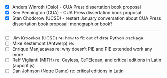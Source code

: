 - [x] Anders Winroth (Oslo) - CUA Press dissertation book proposal
- [x] Ken Pennington (CUA) - CUA Press dissertation book proposal
- [x] Stan Chodorow (UCSD) - restart January conversation about CUA Press dissertation book proposal: monograph or book?

---
- [ ] Jim Krooskos (UCSD) re: how to fix out of date Python package
- [ ] Mike Kestemont (Antwerp) re:
- [ ] Enrique Manjacavas re: why doesn't PIE and PIE extended work any more
- [ ] Raff Viglianti (MITH) re: Cayless, CeTEIcean, and critical editions in Latin (appcrit.js)
- [ ] Dan Johnson (Notre Dame) re: critical editions in Latin
